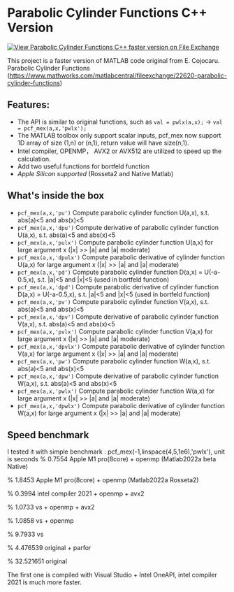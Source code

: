 # Parabolic Cylinder Functions C++ Version
[![View Parabolic Cylinder Functions C++ faster version on File Exchange](https://www.mathworks.com/matlabcentral/images/matlab-file-exchange.svg)](https://www.mathworks.com/matlabcentral/fileexchange/114125-parabolic-cylinder-functions-c-faster-version)

This project is a faster version of MATLAB code original from E. Cojocaru. Parabolic Cylinder Functions (https://www.mathworks.com/matlabcentral/fileexchange/22620-parabolic-cylinder-functions)

## Features: 
- The API is similar to original functions, such as `val = pwlx(a,x);` -> `val = pcf_mex(a,x,'pwlx');`
- The MATLAB toolbox only support scalar inputs, pcf_mex now support 1D array of size (1,n) or (n,1), return value will have size(n,1). 
- Intel compiler, OPENMP， AVX2 or AVX512 are utilized to speed up the calculation.
- Add two useful functions for bortfeld function
- *Apple Silicon supported* (Rosseta2 and Native Matlab)

## What's inside the box
- `pcf_mex(a,x,'pu')` Compute parabolic cylinder function U(a,x), s.t. abs(a)<5 and abs(x)<5
- `pcf_mex(a,x,'dpu')` Compute derivative of parabolic cylinder function U(a,x), s.t. abs(a)<5 and abs(x)<5
- `pcf_mex(a,x,'pulx')` Compute parabolic cylinder function U(a,x) for large argument x (|x| >> |a| and |a| moderate)
- `pcf_mex(a,x,'dpulx')` Compute parabolic derivative of cylinder function U(a,x) for large argument x (|x| >> |a| and |a| moderate)
- `pcf_mex(a,x,'pd')` Compute parabolic cylinder function D(a,x) = U(-a-0.5,x), s.t. |a|<5 and |x|<5 (used in bortfeld function)
- `pcf_mex(a,x,'dpd')` Compute parabolic derivative of cylinder function D(a,x) = U(-a-0.5,x), s.t. |a|<5 and |x|<5 (used in bortfeld function)
- `pcf_mex(a,x,'pv')` Compute parabolic cylinder function V(a,x), s.t. abs(a)<5 and abs(x)<5
- `pcf_mex(a,x,'dpv')` Compute derivative of parabolic cylinder function V(a,x), s.t. abs(a)<5 and abs(x)<5
- `pcf_mex(a,x,'pvlx')` Compute parabolic cylinder function V(a,x) for large argument x (|x| >> |a| and |a| moderate)
- `pcf_mex(a,x,'dpvlx')` Compute parabolic derivative of cylinder function V(a,x) for large argument x (|x| >> |a| and |a| moderate)
- `pcf_mex(a,x,'pw')` Compute parabolic cylinder function W(a,x), s.t. abs(a)<5 and abs(x)<5
- `pcf_mex(a,x,'dpw')` Compute derivative of parabolic cylinder function W(a,x), s.t. abs(a)<5 and abs(x)<5
- `pcf_mex(a,x,'pwlx')` Compute parabolic cylinder function W(a,x) for large argument x (|x| >> |a| and |a| moderate)
- `pcf_mex(a,x,'dpwlx')` Compute parabolic derivative of cylinder function W(a,x) for large argument x (|x| >> |a| and |a| moderate)

## Speed benchmark
I tested it with simple benchmark : pcf_mex(-1,linspace(4,5,1e6),'pwlx'), unit is seconds
% 0.7554 Apple M1 pro(8core) + openmp (Matlab2022a beta Native)

% 1.8453 Apple M1 pro(8core) + openmp (Matlab2022a Rosseta2)

% 0.3994 intel compiler 2021 + openmp + avx2

% 1.0733 vs + openmp + avx2

% 1.0858 vs + openmp

% 9.7933 vs

% 4.476539 original + parfor

% 32.521651 original

The first one is compiled with Visual Studio + Intel OneAPI, intel compiler 2021 is much more faster.
